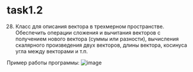 # task1.2

  28. Класс для описания вектора в трехмерном пространстве. Обеспечить операции сложения и вычитания векторов с получением нового вектора (суммы или разности), вычисления скалярного произведения двух векторов, длины вектора, косинуса угла между векторами и т.п.
  
  Пример работы программы:
    ![image](https://user-images.githubusercontent.com/71376506/185748669-e683bd35-5067-4521-b5f6-dcab02ad1d6b.png)

